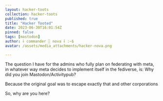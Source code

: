 ```yaml
---
layout: hacker-toots
collection: hacker-toots
published: true
title: "Hacker Tooted"
date: 2023-06-30T16:01:54Z
pinned: false
tags: [mastodon]
author: ⸸ commander ░ nova ⸸ :~$
avatar: /assets/media_attachments/hacker-nova.png

---
```


<p>The question I have for the admins who fully plan on federating with meta, in whatever way meta decides to implement itself in the fediverse, is: Why did you join Mastodon/Activitypub? </p><p>Because the original goal was to escape exactly that and other corporations</p><p>So, why are you here?</p>


